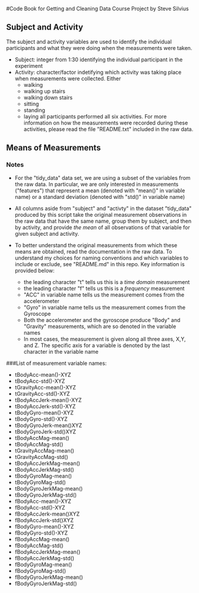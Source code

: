#Code Book for Getting and Cleaning Data Course Project
by Steve Silvius

## Subject and Activity

The subject and activity variables are used to identify the individual participants and what they were doing when the 
measurements were taken.

* Subject: integer from 1:30 identifying the individual participant in the experiment
* Activity: character/factor indetifying which activity was taking place when measurements were collected. Either
	+ walking
	+ walking up stairs
	+ walking down stairs
	+ sitting
	+ standing
	+ laying
all participants performed all six activities. For more information on how the measurements were recorded during these
activities, please read the file "README.txt" included in the raw data.

## Means of Measurements

### Notes

* For the "tidy_data" data set, we are using a subset of the variables from the raw data. In particular, we are only
interested in measurements ("features") that represent a mean (denoted with "mean()" in variable name)
or a standard deviation (denoted with "std()" in variable name)

* All columns aside from "subject" and "activty" in the dataset "tidy_data" produced by this script take the
original measurement observations in the raw data that have the same name, group them by subject, and then by
activity, and provide _the mean_ of all observations of that variable for given subject and activity. 

* To better understand the original measurements from which these means are obtained, read the documentation in the raw 
data. To understand my choices for naming conventions and which variables to include or exclude, see "README.md" in
this repo. Key information is provided below:
	+ the leading character "t" tells us this is a _time domain_ measurement
	+ the leading character "f" tells us this is a _frequency_ measurement
	+ "ACC" in variable name tells us the measurement comes from the accelerometer
	+ "Gyro" in variable name tells us the measurement comes from the Gyroscope
	+ Both the accelerometer and the gyroscope produce "Body" and "Gravity" measurements, which are so denoted in the 
	variable names
	+ In most cases, the measurement is given along all three axes, X,Y, and Z. The specific axis for a variable is
	denoted by the last character in the variable name

###List of measurement variable names:
+ tBodyAcc-mean()-XYZ
+ tBodyAcc-std()-XYZ
+ tGravityAcc-mean()-XYZ
+ tGravityAcc-std()-XYZ
+ tBodyAccJerk-mean()-XYZ
+ tBodyAccJerk-std()-XYZ
+ tBodyGyro-mean()-XYZ
+ tBodyGyro-std()-XYZ
+ tBodyGyroJerk-mean()XYZ
+ tBodyGyroJerk-std()XYZ
+ tBodyAccMag-mean()
+ tBodyAccMag-std()
+ tGravityAccMag-mean()
+ tGravityAccMag-std()
+ tBodyAccJerkMag-mean()
+ tBodyAccJerkMag-std()
+ tBodyGyroMag-mean()
+ tBodyGyroMag-std()
+ tBodyGyroJerkMag-mean()
+ tBodyGyroJerkMag-std()
+ fBodyAcc-mean()-XYZ
+ fBodyAcc-std()-XYZ
+ fBodyAccJerk-mean()XYZ
+ fBodyAccJerk-std()XYZ
+ fBodyGyro-mean()-XYZ
+ fBodyGyro-std()-XYZ
+ fBodyAccMag-mean()
+ fBodyAccMag-std()
+ fBodyAccJerkMag-mean()
+ fBodyAccJerkMag-std()
+ fBodyGyroMag-mean()
+ fBodyGyroMag-std()
+ fBodyGyroJerkMag-mean()
+ fBodyGyroJerkMag-std()